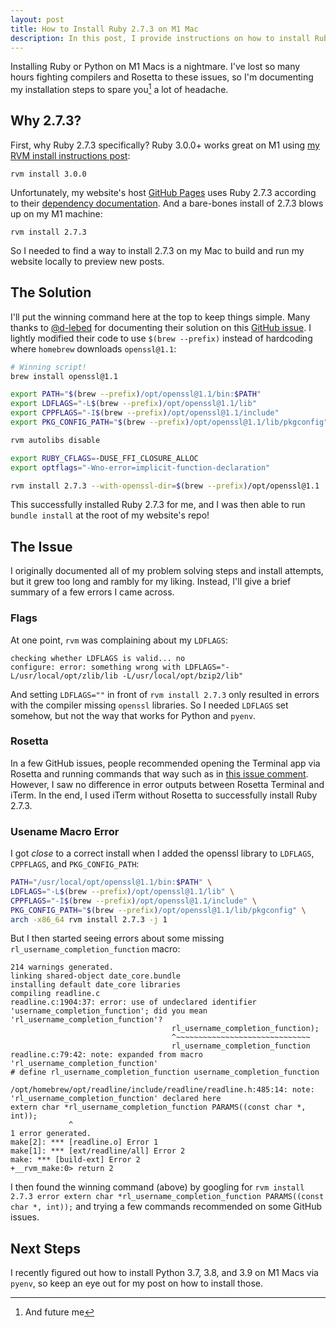 ```yaml
---
layout: post
title: How to Install Ruby 2.7.3 on M1 Mac
description: In this post, I provide instructions on how to install Ruby 2.7.3 on an M1 Mac computer.
---
```


Installing Ruby or Python on M1 Macs is a nightmare. I've lost so many hours fighting compilers and Rosetta to these issues, so I'm documenting my installation steps to spare you[^and-me] a lot of headache.

[^and-me]: And future me

## Why 2.7.3?

First, why Ruby 2.7.3 specifically? Ruby 3.0.0+ works great on M1 using [my RVM install instructions post](https://nickymarino.com/2020/06/13/jekyll-server-rvm-macos/):

```
rvm install 3.0.0
```

Unfortunately, my website's host [GitHub Pages](https://pages.github.com) uses Ruby 2.7.3 according to their [dependency documentation](https://pages.github.com/versions/). And a bare-bones install of 2.7.3 blows up on my M1 machine:

```
rvm install 2.7.3
```

So I needed to find a way to install 2.7.3 on my Mac to build and run my website locally to preview new posts.

## The Solution

I'll put the winning command here at the top to keep things simple. Many thanks to [@d-lebed](https://github.com/d-lebed) for documenting their solution on this [GitHub issue](https://github.com/rvm/rvm/issues/5033#issuecomment-991949115). I lightly modified their code to use `$(brew --prefix)` instead of hardcoding where `homebrew` downloads `openssl@1.1`:

```bash
# Winning script!
brew install openssl@1.1

export PATH="$(brew --prefix)/opt/openssl@1.1/bin:$PATH"
export LDFLAGS="-L$(brew --prefix)/opt/openssl@1.1/lib"
export CPPFLAGS="-I$(brew --prefix)/opt/openssl@1.1/include"
export PKG_CONFIG_PATH="$(brew --prefix)/opt/openssl@1.1/lib/pkgconfig"

rvm autolibs disable

export RUBY_CFLAGS=-DUSE_FFI_CLOSURE_ALLOC
export optflags="-Wno-error=implicit-function-declaration"

rvm install 2.7.3 --with-openssl-dir=$(brew --prefix)/opt/openssl@1.1
```

This successfully installed Ruby 2.7.3 for me, and I was then able to run `bundle install` at the root of my website's repo!

## The Issue

I originally documented all of my problem solving steps and install attempts, but it grew too long and rambly for my liking. Instead, I'll give a brief summary of a few errors I came across.

### Flags

At one point, `rvm` was complaining about my `LDFLAGS`:

```
checking whether LDFLAGS is valid... no
configure: error: something wrong with LDFLAGS="-L/usr/local/opt/zlib/lib -L/usr/local/opt/bzip2/lib"
```

And setting `LDFLAGS=""` in front of `rvm install 2.7.3` only resulted in errors with the compiler missing `openssl` libraries. So I needed `LDFLAGS` set somehow, but not the way that works for Python and `pyenv`.

### Rosetta

In a few GitHub issues, people recommended opening the Terminal app via Rosetta and running commands that way such as in [this issue comment](https://github.com/rvm/rvm/issues/5146#issuecomment-967048308). However, I saw no difference in error outputs between Rosetta Terminal and iTerm. In the end, I used iTerm without Rosetta to successfully install Ruby 2.7.3.

### Usename Macro Error

I got *close* to a correct install when I added the openssl library to `LDFLAGS`, `CPPFLAGS`, and `PKG_CONFIG_PATH`:

```bash
PATH="/usr/local/opt/openssl@1.1/bin:$PATH" \
LDFLAGS="-L$(brew --prefix)/opt/openssl@1.1/lib" \
CPPFLAGS="-I$(brew --prefix)/opt/openssl@1.1/include" \
PKG_CONFIG_PATH="$(brew --prefix)/opt/openssl@1.1/lib/pkgconfig" \
arch -x86_64 rvm install 2.7.3 -j 1
```

But I then started seeing errors about some missing `rl_username_completion_function` macro:

```
214 warnings generated.
linking shared-object date_core.bundle
installing default date_core libraries
compiling readline.c
readline.c:1904:37: error: use of undeclared identifier 'username_completion_function'; did you mean 'rl_username_completion_function'?
                                    rl_username_completion_function);
                                    ^~~~~~~~~~~~~~~~~~~~~~~~~~~~~~~
                                    rl_username_completion_function
readline.c:79:42: note: expanded from macro 'rl_username_completion_function'
# define rl_username_completion_function username_completion_function
                                         ^
/opt/homebrew/opt/readline/include/readline/readline.h:485:14: note: 'rl_username_completion_function' declared here
extern char *rl_username_completion_function PARAMS((const char *, int));
             ^
1 error generated.
make[2]: *** [readline.o] Error 1
make[1]: *** [ext/readline/all] Error 2
make: *** [build-ext] Error 2
+__rvm_make:0> return 2
```

I then found the winning command (above) by googling for `rvm install 2.7.3 error extern char *rl_username_completion_function PARAMS((const char *, int));` and trying a few commands recommended on some GitHub issues.

## Next Steps

I recently figured out how to install Python 3.7, 3.8, and 3.9 on M1 Macs via `pyenv`, so keep an eye out for my post on how to install those.
